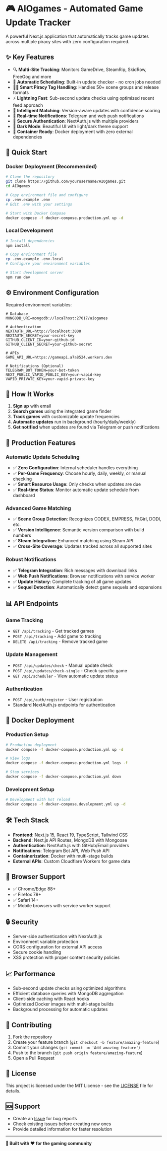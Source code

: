 # 🎮 AIOgames - Automated Game Update Tracker

A powerful Next.js application that automatically tracks game updates across multiple piracy sites with zero configuration required.

## ✨ Key Features

- 🔍 **Multi-Site Tracking**: Monitors GameDrive, SteamRip, SkidRow, FreeGog and more
- 🤖 **Automatic Scheduling**: Built-in update checker - no cron jobs needed
- 🏴‍☠️ **Smart Piracy Tag Handling**: Handles 50+ scene groups and release formats
- ⚡ **Lightning Fast**: Sub-second update checks using optimized recent feed approach
- 🎯 **Intelligent Matching**: Version-aware updates with confidence scoring
- 📱 **Real-time Notifications**: Telegram and web push notifications
- 🔐 **Secure Authentication**: NextAuth.js with multiple providers
- 🌙 **Dark Mode**: Beautiful UI with light/dark theme support
- 🐳 **Container Ready**: Docker deployment with zero external dependencies

## 🚀 Quick Start

### Docker Deployment (Recommended)

```bash
# Clone the repository
git clone https://github.com/yourusername/AIOgames.git
cd AIOgames

# Copy environment file and configure
cp .env.example .env
# Edit .env with your settings

# Start with Docker Compose
docker compose -f docker-compose.production.yml up -d
```

### Local Development

```bash
# Install dependencies
npm install

# Copy environment file
cp .env.example .env.local
# Configure your environment variables

# Start development server
npm run dev
```

## ⚙️ Environment Configuration

Required environment variables:

```env
# Database
MONGODB_URI=mongodb://localhost:27017/aiogames

# Authentication
NEXTAUTH_URL=http://localhost:3000
NEXTAUTH_SECRET=your-secret-key
GITHUB_CLIENT_ID=your-github-id
GITHUB_CLIENT_SECRET=your-github-secret

# APIs
GAME_API_URL=https://gameapi.a7a8524.workers.dev

# Notifications (Optional)
TELEGRAM_BOT_TOKEN=your-bot-token
NEXT_PUBLIC_VAPID_PUBLIC_KEY=your-vapid-key
VAPID_PRIVATE_KEY=your-vapid-private-key
```

## 📖 How It Works

1. **Sign up** with email
2. **Search games** using the integrated game finder
3. **Track games** with customizable update frequencies
4. **Automatic updates** run in background (hourly/daily/weekly)
5. **Get notified** when updates are found via Telegram or push notifications

## 🔧 Production Features

### Automatic Update Scheduling
- ✅ **Zero Configuration**: Internal scheduler handles everything
- ✅ **Per-Game Frequency**: Choose hourly, daily, weekly, or manual checking
- ✅ **Smart Resource Usage**: Only checks when updates are due
- ✅ **Real-time Status**: Monitor automatic update schedule from dashboard

### Advanced Game Matching
- ✅ **Scene Group Detection**: Recognizes CODEX, EMPRESS, FitGirl, DODI, etc.
- ✅ **Version Intelligence**: Semantic version comparison with build numbers
- ✅ **Steam Integration**: Enhanced matching using Steam API
- ✅ **Cross-Site Coverage**: Updates tracked across all supported sites

### Robust Notifications
- ✅ **Telegram Integration**: Rich messages with download links
- ✅ **Web Push Notifications**: Browser notifications with service worker
- ✅ **Update History**: Complete tracking of all game updates
- ✅ **Sequel Detection**: Automatically detect game sequels and expansions

## 📊 API Endpoints

### Game Tracking
- `GET /api/tracking` - Get tracked games
- `POST /api/tracking` - Add game to tracking
- `DELETE /api/tracking` - Remove tracked game

### Update Management
- `POST /api/updates/check` - Manual update check
- `POST /api/updates/check-single` - Check specific game
- `GET /api/scheduler` - View automatic update status

### Authentication
- `POST /api/auth/register` - User registration
- Standard NextAuth.js endpoints for authentication

## 🐳 Docker Deployment

### Production Setup

```bash
# Production deployment
docker compose -f docker-compose.production.yml up -d

# View logs
docker compose -f docker-compose.production.yml logs -f

# Stop services
docker compose -f docker-compose.production.yml down
```

### Development Setup

```bash
# Development with hot reload
docker compose -f docker-compose.development.yml up -d
```

## 🛠️ Tech Stack

- **Frontend**: Next.js 15, React 19, TypeScript, Tailwind CSS
- **Backend**: Next.js API Routes, MongoDB with Mongoose
- **Authentication**: NextAuth.js with GitHub/Email providers
- **Notifications**: Telegram Bot API, Web Push API
- **Containerization**: Docker with multi-stage builds
- **External APIs**: Custom Cloudflare Workers for game data

## 📱 Browser Support

- ✅ Chrome/Edge 88+
- ✅ Firefox 78+  
- ✅ Safari 14+
- ✅ Mobile browsers with service worker support

## 🔒 Security

- Server-side authentication with NextAuth.js
- Environment variable protection
- CORS configuration for external API access
- Secure cookie handling
- XSS protection with proper content security policies

## 📈 Performance

- Sub-second update checks using optimized algorithms
- Efficient database queries with MongoDB aggregation
- Client-side caching with React hooks
- Optimized Docker images with multi-stage builds
- Background processing for automatic updates

## 🤝 Contributing

1. Fork the repository
2. Create your feature branch (`git checkout -b feature/amazing-feature`)
3. Commit your changes (`git commit -m 'Add amazing feature'`)
4. Push to the branch (`git push origin feature/amazing-feature`)
5. Open a Pull Request

## 📄 License

This project is licensed under the MIT License - see the [LICENSE](LICENSE) file for details.

## 🆘 Support

- Create an [Issue](https://github.com/yourusername/AIOgames/issues) for bug reports
- Check existing issues before creating new ones
- Provide detailed information for faster resolution

---

**🎯 Built with ❤️ for the gaming community**